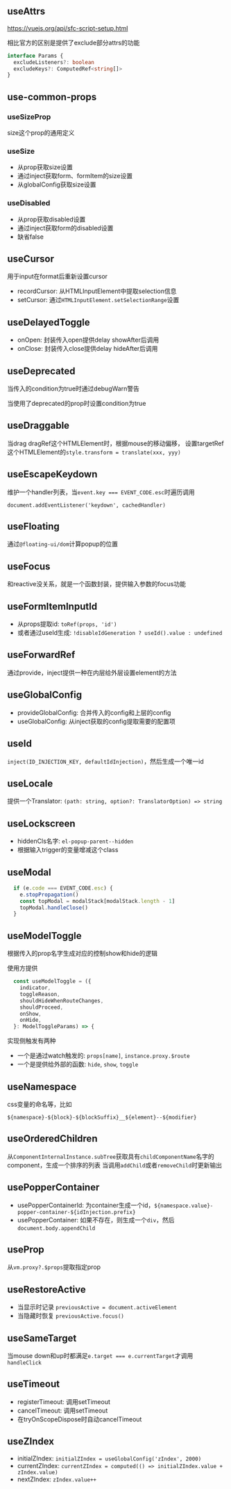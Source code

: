 
## useAttrs

<https://vuejs.org/api/sfc-script-setup.html>

相比官方的区别是提供了exclude部分attrs的功能

```ts
interface Params {
  excludeListeners?: boolean
  excludeKeys?: ComputedRef<string[]>
}
```

## use-common-props

### useSizeProp

size这个prop的通用定义

### useSize

- 从prop获取size设置
- 通过inject获取form、formItem的size设置
- 从globalConfig获取size设置

### useDisabled

- 从prop获取disabled设置
- 通过inject获取form的disabled设置
- 缺省false

## useCursor

用于input在format后重新设置cursor

- recordCursor: 从HTMLInputElement中提取selection信息
- setCursor: 通过`HTMLInputElement.setSelectionRange`设置

## useDelayedToggle

- onOpen: 封装传入open提供delay showAfter后调用
- onClose: 封装传入close提供delay hideAfter后调用

## useDeprecated

当传入的condition为true时通过debugWarn警告

当使用了deprecated的prop时设置condition为true

## useDraggable

当drag dragRef这个HTMLElement时，根据mouse的移动偏移，
设置targetRef这个HTMLElement的`style.transform = translate(xxx, yyy)`

## useEscapeKeydown

维护一个handler列表，当`event.key === EVENT_CODE.esc`时遍历调用

`document.addEventListener('keydown', cachedHandler)`

## useFloating

通过`@floating-ui/dom`计算popup的位置

## useFocus

和reactive没关系，就是一个函数封装，提供输入参数的focus功能

## useFormItemInputId

- 从props提取id: `toRef(props, 'id')`
- 或者通过useId生成: `!disableIdGeneration ? useId().value : undefined`

## useForwardRef

通过provide，inject提供一种在内层给外层设置element的方法

## useGlobalConfig

- provideGlobalConfig: 合并传入的config和上层的config
- useGlobalConfig: 从inject获取的config提取需要的配置项

## useId

`inject(ID_INJECTION_KEY, defaultIdInjection)`，然后生成一个唯一id

## useLocale

提供一个Translator: `(path: string, option?: TranslatorOption) => string`

## useLockscreen

- hiddenCls名字: `el-popup-parent--hidden`
- 根据输入trigger的变量增减这个class

## useModal

```ts
  if (e.code === EVENT_CODE.esc) {
    e.stopPropagation()
    const topModal = modalStack[modalStack.length - 1]
    topModal.handleClose()
  }
```

## useModelToggle

根据传入的prop名字生成对应的控制show和hide的逻辑

使用方提供

```ts
  const useModelToggle = ({
    indicator,
    toggleReason,
    shouldHideWhenRouteChanges,
    shouldProceed,
    onShow,
    onHide,
  }: ModelToggleParams) => {
```    

实现侧触发有两种

- 一个是通过watch触发的: `props[name]`, `instance.proxy.$route`
- 一个是提供给外部的函数: `hide`, `show`, `toggle`

## useNamespace

css变量的命名等，比如

`${namespace}-${block}-${blockSuffix}__${element}--${modifier}`

## useOrderedChildren

从`ComponentInternalInstance.subTree`获取具有`childComponentName`名字的component，生成一个排序的列表
当调用`addChild`或者`removeChild`时更新输出

## usePopperContainer

- usePopperContainerId: 为container生成一个id，`${namespace.value}-popper-container-${idInjection.prefix}`
- usePopperContainer: 如果不存在，则生成一个`div`，然后`document.body.appendChild`

## useProp

从`vm.proxy?.$props`提取指定prop

## useRestoreActive

- 当显示时记录 `previousActive = document.activeElement`
- 当隐藏时恢复 `previousActive.focus()`

## useSameTarget

当mouse down和up时都满足`e.target === e.currentTarget`才调用`handleClick`

## useTimeout

- registerTimeout: 调用setTimeout
- cancelTimeout: 调用setTimeout
- 在tryOnScopeDispose时自动cancelTimeout

## useZIndex

- initialZIndex: `initialZIndex = useGlobalConfig('zIndex', 2000)`
- currentZIndex: `currentZIndex = computed(() => initialZIndex.value + zIndex.value)`
- nextZIndex: `zIndex.value++`
